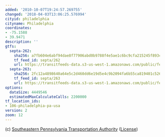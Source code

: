 ```yaml
---
added: '2010-10-07T19:24:57.269755'
changed: '2018-04-03T13:06:25.576994'
cityid: philadelphia
cityname: Philadelphia
coordinates:
- -75.1588
- 39.9471
description: ''
gtfs:
  septa-262:
    sha256: a7fb604e6abf94dae8f77906abd0b9788f4e5ae1c6bc9cfa215245f893cb640f
    tf_feed_id: septa/262
    url: https://transitfeeds-data.s3-us-west-1.amazonaws.com/public/feeds/septa/262/20180322/gtfs.zip
  septa-263:
    sha256: 2fc12a4898640a64e5c2d460dd6e19d5e4c9b2094fa6b55ca819401c52680686
    tf_feed_id: septa/263
    url: https://transitfeeds-data.s3-us-west-1.amazonaws.com/public/feeds/septa/263/20180324/gtfs.zip
options:
  dataSize: 4449546
  estimatedMaxCalculateCalls: 2200000
tf_location_ids:
- 106-philadelphia-pa-usa
version: 2
zoom: 12
---
```


(c) [Southeastern Pennsylvania Transportation Authority](http://www.septa.org/index.html) ([License](http://www2.septa.org/developer/index.php))

